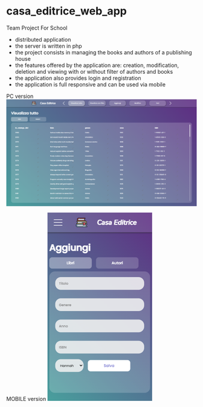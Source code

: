 # casa_editrice_web_app

Team Project For School

- distributed application
- the server is written in php
- the project consists in managing the books and authors of a publishing house
- the features offered by the application are: creation, modification, deletion and viewing with or without filter of authors and books
- the application also provides login and registration
- the application is full responsive and can be used via mobile

PC version
![pc_ver](./pc_ver.png)

MOBILE version
![tel_ver](./tel_ver.png)
